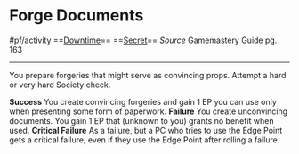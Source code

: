 # Forge Documents
#pf/activity 
==[Downtime](../Traits/Downtime.md)== ==[Secret](../Traits/Secret.md)==
*Source* Gamemastery Guide pg. 163

---

You prepare forgeries that might serve as convincing props. Attempt a hard or very hard Society check.

**Success** You create convincing forgeries and gain 1 EP you can use only when presenting some form of paperwork.
**Failure** You create unconvincing documents. You gain 1 EP that (unknown to you) grants no benefit when used.
**Critical Failure** As a failure, but a PC who tries to use the Edge Point gets a critical failure, even if they use the Edge Point after rolling a failure.